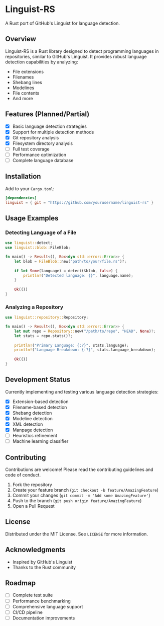 # Linguist-RS

A Rust port of GitHub's Linguist for language detection.

## Overview

Linguist-RS is a Rust library designed to detect programming languages in repositories, similar to GitHub's Linguist. It provides robust language detection capabilities by analyzing:

- File extensions
- Filenames
- Shebang lines
- Modelines
- File contents
- And more

## Features (Planned/Partial)

- [x] Basic language detection strategies
- [x] Support for multiple detection methods
- [x] Git repository analysis
- [x] Filesystem directory analysis
- [ ] Full test coverage
- [ ] Performance optimization
- [ ] Complete language database

## Installation

Add to your `Cargo.toml`:

```toml
[dependencies]
linguist = { git = "https://github.com/yourusername/linguist-rs" }
```

## Usage Examples

### Detecting Language of a File

```rust
use linguist::detect;
use linguist::blob::FileBlob;

fn main() -> Result<(), Box<dyn std::error::Error>> {
    let blob = FileBlob::new("path/to/your/file.rs")?;
    
    if let Some(language) = detect(&blob, false) {
        println!("Detected language: {}", language.name);
    }
    
    Ok(())
}
```

### Analyzing a Repository

```rust
use linguist::repository::Repository;

fn main() -> Result<(), Box<dyn std::error::Error>> {
    let mut repo = Repository::new("/path/to/repo", "HEAD", None)?;
    let stats = repo.stats()?;
    
    println!("Primary Language: {:?}", stats.language);
    println!("Language Breakdown: {:?}", stats.language_breakdown);
    
    Ok(())
}
```

## Development Status

Currently implementing and testing various language detection strategies:

- [x] Extension-based detection
- [x] Filename-based detection
- [x] Shebang detection
- [x] Modeline detection
- [x] XML detection
- [x] Manpage detection
- [ ] Heuristics refinement
- [ ] Machine learning classifier

## Contributing

Contributions are welcome! Please read the contributing guidelines and code of conduct.

1. Fork the repository
2. Create your feature branch (`git checkout -b feature/AmazingFeature`)
3. Commit your changes (`git commit -m 'Add some AmazingFeature'`)
4. Push to the branch (`git push origin feature/AmazingFeature`)
5. Open a Pull Request

## License

Distributed under the MIT License. See `LICENSE` for more information.

## Acknowledgments

- Inspired by GitHub's Linguist
- Thanks to the Rust community

## Roadmap

- [ ] Complete test suite
- [ ] Performance benchmarking
- [ ] Comprehensive language support
- [ ] CI/CD pipeline
- [ ] Documentation improvements
